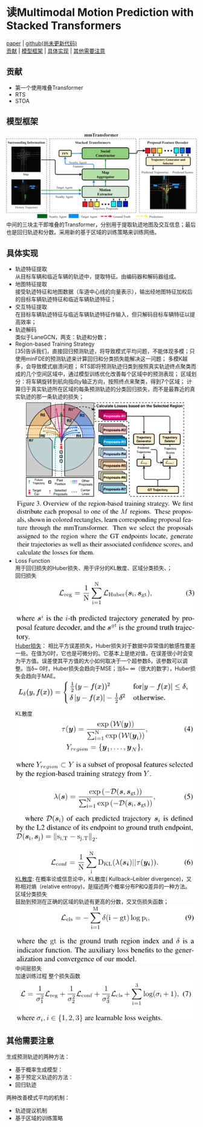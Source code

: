 # 读Multimodal Motion Prediction with Stacked Transformers
[paper](https://arxiv.org/pdf/2103.11624.pdf) | [github(尚未更新代码)](https://github.com/decisionforce/mmTransformer)  
[贡献](##贡献) | [模型框架](##模型框架) | [具体实现](##具体实现) | [其他需要注意](##其他需要注意)   

## 贡献
- 第一个使用堆叠Transformer
- RTS  
- STOA

## 模型框架
![mmTransformer](pic/mmTransformer.png)  
中间的三块主干即堆叠的Transformer，分别用于提取轨迹地图及交互信息；最后也是回归轨迹和分数。采用新的基于区域的训练策略来训练网络。

## 具体实现
- 轨迹特征提取  
从目标车辆和临近车辆的轨迹中，提取特征。由编码器和解码器组成。
- 地图特征提取  
接受轨迹特征和地图数据（车道中心线的向量表示），输出经地图特征加权后的目标车辆轨迹特征和临近车辆轨迹特征；  
- 交互特征提取  
在目标车辆轨迹特征与临近车辆轨迹特征作输入，但只解码目标车辆特征以提高效率；
- 轨迹解码  
类似于LaneGCN，两支：轨迹和分数；  
- Region-based Training Strategy  
[35]告诉我们，直接回归预测轨迹，将导致模式平均问题，不能体现多模；只使用minFDE的预测轨迹来计算回归和分类损失能解决这一问题；
多模K越多，会导致模式崩溃问题；
RTS即将预测轨迹归类到按照真实轨迹终点聚类而成的几个空间区域中，通过模型训练优化改善每个区域中的预测表现；
区域划分：将车辆旋转到航向指向y轴正方向，按照终点来聚类，得到7个区域；
计算归于真实轨迹所在区域的每条预测轨迹的分类回归损失，而不是最靠近的真实轨迹的那一条轨迹的损失；
![RTS](pic/mmTransformer_RTS.png)  
- Loss Function  
用于回归损失的Huber损失、用于评分的KL散度、区域分类损失、；  
回归损失
![regLoss](pic/mmTransformer_regLoss.png)  
[Huber损失](https://blog.csdn.net/u013841196/article/details/89923475)： 相比平方误差损失，Huber损失对于数据中异常值的敏感性要差一些。在值为0时，它也是可微分的。它基本上是绝对值，在误差很小时会变为平方值。误差使其平方值的大小如何取决于一个超参数δ，该参数可以调整。当δ~ 0时，Huber损失会趋向于MSE；当δ~ ∞（很大的数字），Huber损失会趋向于MAE。![HuberLoss](pic/mmTransformer_HuberLoss.png)  
KL散度  
![KL](pic/mmTransformer_KL.png)  
[KL散度](https://blog.csdn.net/qq_40406773/article/details/80630280): 在概率论或信息论中，KL散度( Kullback–Leibler divergence)，又称相对熵（relative entropy)，是描述两个概率分布P和Q差异的一种方法。  
区域分类损失  
鼓励到预测在正确的区域的轨迹有更高的分数，交叉伤损失函数；  
![clsLoss](pic/mmTransformer_clsLoss.png)  
中间层损失  
加速训练过程
整个损失函数  
![totalLoss](pic/mmTransformer_totalLoss.png)  


## 其他需要注意
生成预测轨迹的两种方法：
- 基于概率生成模型：
- 基于预定义轨迹的方法：  
- 回归轨迹


两种改善模式平均的机制：  
- 轨迹提议机制
- 基于区域的训练策略

